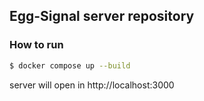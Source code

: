 ## Egg-Signal server repository

### How to run

```bash
$ docker compose up --build
```

server will open in http://localhost:3000
